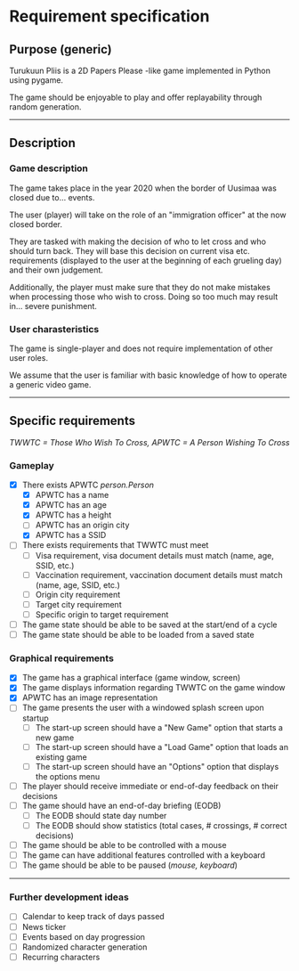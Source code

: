 # Requirement specification

## Purpose (generic)
Turukuun Pliis is a 2D Papers Please -like game implemented in Python using pygame. 

The game should be enjoyable to play and offer replayability through random generation.

---
## Description
### Game description
The game takes place in the year 2020 when the border of Uusimaa was closed due to... events.

The user (player) will take on the role of an "immigration officer" at the now closed border.

They are tasked with making the decision of who to let cross and who should turn back. They will base this decision on current visa etc. requirements (displayed to the user at the beginning of each grueling day) and their own judgement.

Additionally, the player must make sure that they do not make mistakes when processing those who wish to cross. Doing so too much may result in... severe punishment.

### User charasteristics
The game is single-player and does not require implementation of other user roles.

We assume that the user is familiar with basic knowledge of how to operate a generic video game.

---
## Specific requirements
*TWWTC = Those Who Wish To Cross, APWTC = A Person Wishing To Cross*
### Gameplay
- [x] There exists APWTC *person.Person*
    - [x] APWTC has a name
    - [x] APWTC has an age
    - [x] APWTC has a height
    - [ ] APWTC has an origin city
    - [x] APWTC has a SSID

- [ ] There exists requirements that TWWTC must meet
    - [ ] Visa requirement, visa document details must match (name, age, SSID, etc.)
    - [ ] Vaccination requirement, vaccination document details must match (name, age, SSID, etc.)
    - [ ] Origin city requirement
    - [ ] Target city requirement
    - [ ] Specific origin to target requirement

- [ ] The game state should be able to be saved at the start/end of a cycle
- [ ] The game state should be able to be loaded from a saved state

### Graphical requirements
- [x] The game has a graphical interface (game window, screen)
- [x] The game displays information regarding TWWTC on the game window
- [x] APWTC has an image representation
- [ ] The game presents the user with a windowed splash screen upon startup
    - [ ] The start-up screen should have a "New Game" option that starts a new game
    - [ ] The start-up screen should have a "Load Game" option that loads an existing game
    - [ ] The start-up screen should have an "Options" option that displays the options menu
- [ ] The player should receive immediate or end-of-day feedback on their decisions
- [ ] The game should have an end-of-day briefing (EODB)
    - [ ] The EODB should state day number
    - [ ] The EODB should show statistics (total cases, # crossings, # correct decisions)
- [ ] The game should be able to be controlled with a mouse
- [ ] The game can have additional features controlled with a keyboard
- [ ] The game should be able to be paused (*mouse, keyboard*)

---
### Further development ideas
- [ ] Calendar to keep track of days passed
- [ ] News ticker
- [ ] Events based on day progression
- [ ] Randomized character generation
- [ ] Recurring characters
